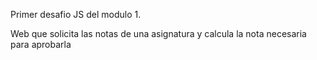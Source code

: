 Primer desafio JS del modulo 1.

Web que solicita las notas de una asignatura y calcula la nota necesaria para aprobarla